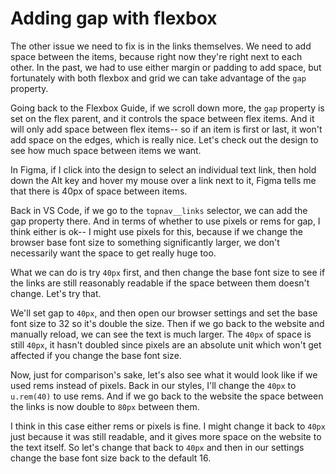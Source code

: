 # Adding gap with flexbox

The other issue we need to fix is in the links themselves. We need to add space between the items, because right now they're right next to each other. In the past, we had to use either margin or padding to add space, but fortunately with both flexbox and grid we can take advantage of the `gap` property.

Going back to the Flexbox Guide, if we scroll down more, the `gap` property is set on the flex parent, and it controls the space between flex items. And it will only add space between flex items-- so if an item is first or last, it won't add space on the edges, which is really nice. Let's check out the design to see how much space between items we want.

In Figma, if I click into the design to select an individual text link, then hold down the Alt key and hover my mouse over a link next to it, Figma tells me that there is 40px of space between items.

Back in VS Code, if we go to the `topnav__links` selector, we can add the gap property there. And in terms of whether to use pixels or rems for gap, I think either is ok-- I might use pixels for this, because if we change the browser base font size to something significantly larger, we don't necessarily want the space to get really huge too.

What we can do is try `40px` first, and then change the base font size to see if the links are still reasonably readable if the space between them doesn't change. Let's try that.

We'll set gap to `40px`, and then open our browser settings and set the base font size to 32 so it's double the size. Then if we go back to the website and manually reload, we can see the text is much larger. The `40px` of space is still `40px`, it hasn't doubled since pixels are an absolute unit which won't get affected if you change the base font size.

Now, just for comparison's sake, let's also see what it would look like if we used rems instead of pixels. Back in our styles, I'll change the `40px` to `u.rem(40)` to use rems. And if we go back to the website the space between the links is now double to `80px` between them.

I think in this case either rems or pixels is fine. I might change it back to `40px` just because it was still readable, and it gives more space on the website to the text itself. So let's change that back to `40px` and then in our settings change the base font size back to the default 16.
